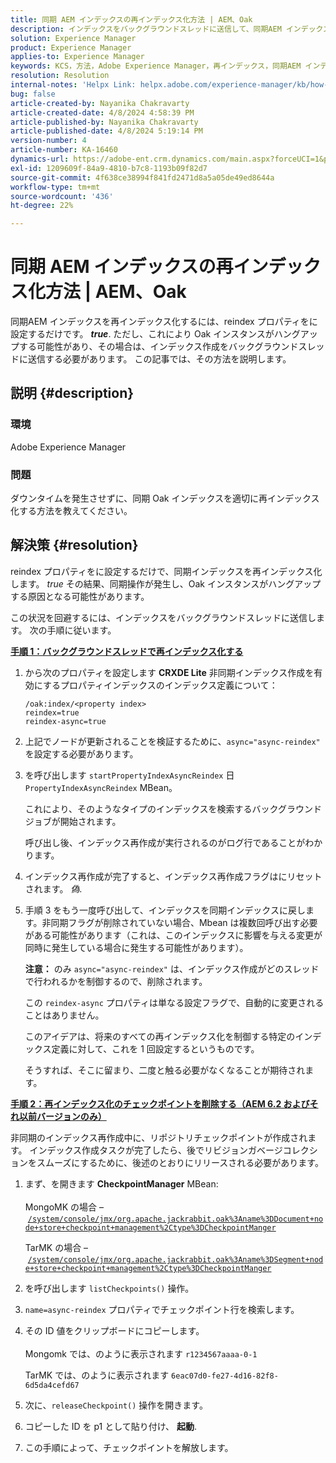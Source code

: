 ```yaml
---
title: 同期 AEM インデックスの再インデックス化方法 | AEM、Oak
description: インデックスをバックグラウンドスレッドに送信して、同期AEM インデックスを再インデックス化する方法を説明します。
solution: Experience Manager
product: Experience Manager
applies-to: Experience Manager
keywords: KCS，方法，Adobe Experience Manager，再インデックス，同期AEM インデックス，Oak
resolution: Resolution
internal-notes: 'Helpx Link: helpx.adobe.com/experience-manager/kb/how-to-reindex-a-synchronous-AEM-index-AEM-Oak.html'
bug: false
article-created-by: Nayanika Chakravarty
article-created-date: 4/8/2024 4:58:39 PM
article-published-by: Nayanika Chakravarty
article-published-date: 4/8/2024 5:19:14 PM
version-number: 4
article-number: KA-16460
dynamics-url: https://adobe-ent.crm.dynamics.com/main.aspx?forceUCI=1&pagetype=entityrecord&etn=knowledgearticle&id=d4db733c-c9f5-ee11-a1fe-6045bd006295
exl-id: 1209609f-84a9-4810-b7c8-1193b09f82d7
source-git-commit: 4f638ce38994f841fd2471d8a5a05de49ed8644a
workflow-type: tm+mt
source-wordcount: '436'
ht-degree: 22%

---
```


# 同期 AEM インデックスの再インデックス化方法 | AEM、Oak


同期AEM インデックスを再インデックス化するには、reindex プロパティをに設定するだけです。 <b>*true</b>*. ただし、これにより Oak インスタンスがハングアップする可能性があり、その場合は、インデックス作成をバックグラウンドスレッドに送信する必要があります。 この記事では、その方法を説明します。

## 説明 {#description}


### 環境

Adobe Experience Manager

### 問題

ダウンタイムを発生させずに、同期 Oak インデックスを適切に再インデックス化する方法を教えてください。


## 解決策 {#resolution}


reindex プロパティをに設定するだけで、同期インデックスを再インデックス化します。 *true* その結果、同期操作が発生し、Oak インスタンスがハングアップする原因となる可能性があります。

この状況を回避するには、インデックスをバックグラウンドスレッドに送信します。 次の手順に従います。

<b><u>手順 1：バックグラウンドスレッドで再インデックス化する</u></b>

1. から次のプロパティを設定します <b>CRXDE Lite</b> 非同期インデックス作成を有効にするプロパティインデックスのインデックス定義について：<br>


   ```
   /oak:index/<property index>
   reindex=true
   reindex-async=true
   ```


2. 上記でノードが更新されることを検証するために、`async="async-reindex"` を設定する必要があります。
3. を呼び出します `startPropertyIndexAsyncReindex` 日 `PropertyIndexAsyncReindex` MBean。<br>


   これにより、そのようなタイプのインデックスを検索するバックグラウンドジョブが開始されます。



   呼び出し後、インデックス再作成が実行されるのがログ行であることがわかります。
4. インデックス再作成が完了すると、インデックス再作成フラグはにリセットされます。 *偽*.
5. 手順 3 をもう一度呼び出して、インデックスを同期インデックスに戻します。非同期フラグが削除されていない場合、Mbean は複数回呼び出す必要がある可能性があります（これは、このインデックスに影響を与える変更が同時に発生している場合に発生する可能性があります）。



   <b>注意：</b> のみ `async="async-reindex"` は、インデックス作成がどのスレッドで行われるかを制御するので、削除されます。

   この `reindex-async` プロパティは単なる設定フラグで、自動的に変更されることはありません。

   このアイデアは、将来のすべての再インデックス化を制御する特定のインデックス定義に対して、これを 1 回設定するというものです。

   そうすれば、そこに留まり、二度と触る必要がなくなることが期待されます。


<b><u>手順 2：再インデックス化のチェックポイントを削除する（AEM 6.2 およびそれ以前バージョンのみ）</u></b>

非同期のインデックス再作成中に、リポジトリチェックポイントが作成されます。
インデックス作成タスクが完了したら、後でリビジョンガベージコレクションをスムーズにするために、後述のとおりにリリースされる必要があります。

1. まず、を開きます <b>CheckpointManager</b> MBean:<br>\
   MongoMK の場合 –  [`/system/console/jmx/org.apache.jackrabbit.oak%3Aname%3DDocument+node+store+checkpoint+management%2Ctype%3DCheckpointManger`](http://localhost:4502/system/console/jmx/org.apache.jackrabbit.oak%3Aname%3DDocument+node+store+checkpoint+management%2Ctype%3DCheckpointManger)

   TarMK の場合 –  [`/system/console/jmx/org.apache.jackrabbit.oak%3Aname%3DSegment+node+store+checkpoint+management%2Ctype%3DCheckpointManger`](http://localhost:4502/system/console/jmx/org.apache.jackrabbit.oak%3Aname%3DSegment+node+store+checkpoint+management%2Ctype%3DCheckpointManger)
2. を呼び出します `listCheckpoints()` 操作。
3. `name=async-reindex` プロパティでチェックポイント行を検索します。
4. その ID 値をクリップボードにコピーします。<br>\
   Mongomk では、のように表示されます `r1234567aaaa-0-1`

   TarMK では、のように表示されます `6eac07d0-fe27-4d16-82f8-6d5da4cefd67`
5. 次に、`releaseCheckpoint()` 操作を開きます。
6. コピーした ID を p1 として貼り付け、 <b>起動</b>.
7. この手順によって、チェックポイントを解放します。
